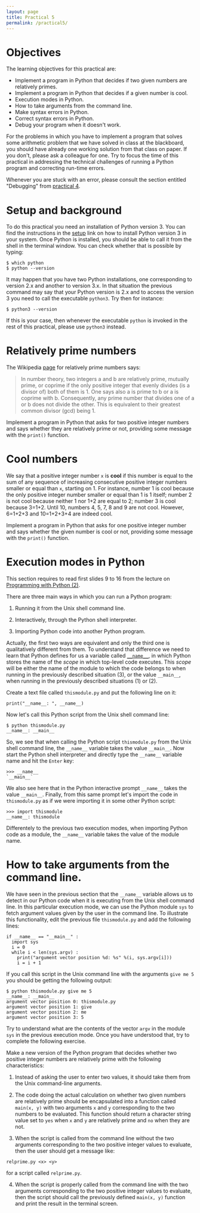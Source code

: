 ```yaml
---
layout: page
title: Practical 5
permalink: /practical5/
---
```


# Objectives

The learning objectives for this practical are:

 * Implement a program in Python that decides if two given numbers are relatively primes.
 * Implement a program in Python that decides if a given number is cool.
 * Execution modes in Python.
 * How to take arguments from the command line.
 * Make syntax errors in Python.
 * Correct syntax errors in Python.
 * Debug your program when it doesn't work.

For the problems in which you have to implement a program that
solves some arithmetic problem that we have solved in class at the
blackboard, you should have already one working solution from that class
on paper. If you don't, please ask a colleague for one. Try
to focus the time of this practical in addressing the technical challenges
of running a Python program and correcting run-time errors.

Whenever you are stuck with an error, please consult the section
entitled "Debugging" from [practical 4](/practical4/).

# Setup and background

To do this practical you need an installation of Python version 3. You can find
the instructions in the [setup](/setup/) link on how to install Python version 3
in your system. Once Python is installed, you should be able to call it from
the shell in the terminal window. You can check whether that is possible by typing:

```
$ which python
$ python --version
```

It may happen that you have two Python installations, one corresponding
to version 2.x and another to version 3.x. In that situation the previous command
may say that your Python version is 2.x and to access the version 3 you need to call
the executable `python3`. Try then for instance:

```
$ python3 --version
```

If this is your case, then whenever the executable `python` is invoked in the rest of
this practical, please use `python3` instead.

# Relatively prime numbers

The Wikipedia [page](https://en.wikipedia.org/wiki/Coprime_integers) for relatively
prime numbers says:

> In number theory, two integers a and b are relatively prime, mutually prime, or coprime if the only positive integer that evenly divides (is a divisor of) both of them is 1. One says also a is prime to b or a is coprime with b. Consequently, any prime number that divides one of a or b does not divide the other. This is equivalent to their greatest common divisor (gcd) being 1.

Implement a program in Python that asks for two positive integer numbers and says whether
they are relatively prime or not, providing some message with the `print()` function.

# Cool numbers

We say that a positive integer number `x` is **cool** if this number is equal to the sum of
any sequence of increasing consecutive positive integer numbers smaller or equal than `x`,
starting on 1. For instance, number 1 is cool because the only positive integer number
smaller or equal than 1 is 1 itself; number 2 is not cool because neither 1 nor 1+2 are
equal to 2; number 3 is cool because 3=1+2. Until 10, numbers 4, 5, 7, 8 and 9 are not cool.
However, 6=1+2+3 and 10=1+2+3+4 are indeed cool.

Implement a program in Python that asks for one positive integer number and says whether
the given number is cool or not, providing some message with the `print()` function.

# Execution modes in Python

This section requires to read first slides 9 to 16 from the lecture on
[Programming with Python (2)](/lecture5/).

There are three main ways in which you can run a Python program:

1. Running it from the Unix shell command line.

2. Interactively, through the Python shell interpreter.

3. Importing Python code into another Python program.

Actually, the first two ways are equivalent and only the third one is qualitatively
different from them. To understand that difference we need to learn that Python defines
for us a variable called [`__name__`](https://docs.python.org/3/library/__main__.html),
in which Python stores the name of the _scope_ in which top-level code executes. This
_scope_ will be either the name of the module to which the code belongs to when running
in the previously described situation (3), or the value `__main__`, when running in the
previously described situations (1) or (2).

Create a text file called `thismodule.py` and put the following line on it:

```
print("__name__: ", __name__)
```

Now let's call this Python script from the Unix shell command line:

```
$ python thismodule.py 
__name__: __main__
```

So, we see that when calling the Python script `thismodule.py` from the Unix shell
command line, the `__name__` variable takes the value `__main__`. Now start the
Python shell interpreter and directly type the `__name__` variable name and hit
the `Enter` key:

```
>>> __name__
`__main__`
```

We also see here that in the Python interactive prompt `__name__` takes the value
`__main__`. Finally, from this same prompt let's import the code in `thismodule.py`
as if we were importing it in some other Python script:

```
>>> import thismodule
__name__: thismodule
```

Differentely to the previous two execution modes, when importing Python code as
 a module, the `__name__` variable takes the value of the module name.

# How to take arguments from the command line.

We have seen in the previous section that the `__name__` variable allows us to
detect in our Python code when it is executing from the Unix shell command line.
In this particular execution mode, we can use the Python module `sys` to fetch
argument values given by the user in the command line. To illustrate this
functionality, edit the previous file `thismodule.py` and add the following lines:

```
if __name__ == "__main__" :
  import sys
  i = 0
  while i < len(sys.argv) :
    print("argument vector position %d: %s" %(i, sys.argv[i]))
    i = i + 1
```

If you call this script in the Unix command line with the arguments
`give me 5` you should be getting the following output:

```
$ python thismodule.py give me 5
__name__: __main__
argument vector position 0: thismodule.py
argument vector position 1: give
argument vector position 2: me
argument vector position 3: 5
```

Try to understand what are the contents of the vector `argv` in the
module `sys` in the previous execution mode. Once you have understood
that, try to complete the following exercise.

Make a new version of the Python program that decides whether two
positive integer numbers are relatively prime with the following
characteristics:

1. Instead of asking the user to enter two values, it should take them
from the Unix command-line arguments.

2. The code doing the actual calculation on whether two given numbers
are relatively prime should be encapsulated into a function called
`main(x, y)` with two arguments `x` and `y` corresponding to the two
numbers to be evaluated. This function should return a character string
value set to `yes` when `x` and `y` are relatively prime and `no` when
they are not.

3. When the script is called from the command line without the two
arguments corresponding to the two positive integer values to evaluate,
then the user should get a message like:

  ```
  relprime.py <x> <y>
  ```
  for a script called `relprime.py`.

4. When the script is properly called from the command line with the two
arguments corresponding to the two positive integer values to evaluate,
then the script should call the previously defined `main(x, y)` function
and print the result in the terminal screen.

